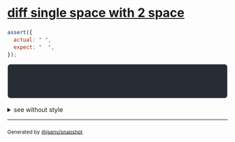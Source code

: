 # [diff single space with 2 space](../../string.test.js#L83)

```js
assert({
  actual: " ",
  expect: "  ",
});
```

![img](throw.svg)

<details>
  <summary>see without style</summary>

```console
AssertionError: actual and expect are different

actual: " "
expect: "  "
```

</details>

---

<sub>
  Generated by <a href="https://github.com/jsenv/core/tree/main/packages/independent/snapshot">@jsenv/snapshot</a>
</sub>